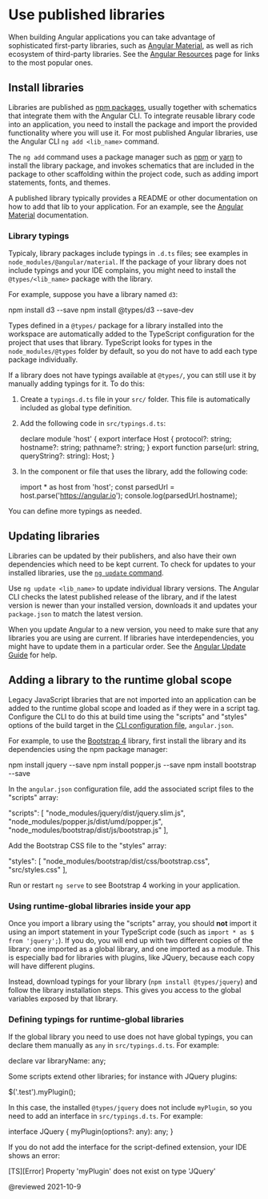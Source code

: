 # Use published libraries

When building Angular applications you can take advantage of sophisticated first-party libraries, such as [Angular Material][AngularMaterialMain], as well as rich ecosystem of third-party libraries.
See the [Angular Resources][AioResources] page for links to the most popular ones.

## Install libraries

Libraries are published as [npm packages][AioGuideNpmPackages], usually together with schematics that integrate them with the Angular CLI.
To integrate reusable library code into an application, you need to install the package and import the provided functionality where you will use it.
For most published Angular libraries, use the Angular CLI `ng add <lib_name>` command.

The `ng add` command uses a package manager such as [npm][NpmjsMain] or [yarn][YarnpkgMain] to install the library package, and invokes schematics that are included in the package to other scaffolding within the project code, such as adding import statements, fonts, and themes.

A published library typically provides a README or other documentation on how to add that lib to your application.
For an example, see the [Angular Material][AngularMaterialMain] documentation.

### Library typings

Typicaly, library packages include typings in `.d.ts` files; see examples in `node_modules/@angular/material`.
If the package of your library does not include typings and your IDE complains, you might need to install the `@types/<lib_name>` package with the library.

For example, suppose you have a library named `d3`:

<code-example format="shell" language="shell">

npm install d3 --save
npm install @types/d3 --save-dev

</code-example>

Types defined in a `@types/` package for a library installed into the workspace are automatically added to the TypeScript configuration for the project that uses that library.
TypeScript looks for types in the `node_modules/@types` folder by default, so you do not have to add each type package individually.

If a library does not have typings available at `@types/`, you can still use it by manually adding typings for it.
To do this:

1.  Create a `typings.d.ts` file in your `src/` folder.
    This file is automatically included as global type definition.

1.  Add the following code in `src/typings.d.ts`:

    <code-example format="typescript" language="typescript">

    declare module 'host' {
      export interface Host {
        protocol?: string;
        hostname?: string;
        pathname?: string;
      }
      export function parse(url: string, queryString?: string): Host;
    }

    </code-example>

1.  In the component or file that uses the library, add the following code:

    <code-example format="typescript" language="typescript">

    import * as host from 'host';
    const parsedUrl = host.parse('https://angular.io');
    console.log(parsedUrl.hostname);

    </code-example>

You can define more typings as needed.

## Updating libraries

Libraries can be updated by their publishers, and also have their own dependencies which need to be kept current.
To check for updates to your installed libraries, use the [`ng update` command][AioCliUpdate].

Use `ng update <lib_name>` to update individual library versions.
The Angular CLI checks the latest published release of the library, and if the latest version is newer than your installed version, downloads it and updates your `package.json` to match the latest version.

When you update Angular to a new version, you need to make sure that any libraries you are using are current.
If libraries have interdependencies, you might have to update them in a particular order.
See the [Angular Update Guide][AngularUpdateMain] for help.

## Adding a library to the runtime global scope

Legacy JavaScript libraries that are not imported into an application can be added to the runtime global scope and loaded as if they were in a script tag.
Configure the CLI to do this at build time using the "scripts" and "styles" options of the build target in the [CLI configuration file][AioGuideWorkspaceConfig], `angular.json`.

For example, to use the [Bootstrap 4][GetbootstrapDocs40GettingStartedIntroduction] library, first install the library and its dependencies using the npm package manager:

<code-example format="shell" language="shell">

npm install jquery --save
npm install popper.js --save
npm install bootstrap --save

</code-example>

In the `angular.json` configuration file, add the associated script files to the "scripts" array:

<code-example format="json" language="json">

"scripts": [
  "node_modules/jquery/dist/jquery.slim.js",
  "node_modules/popper.js/dist/umd/popper.js",
  "node_modules/bootstrap/dist/js/bootstrap.js"
],

</code-example>

Add the Bootstrap CSS file to the "styles" array:

<code-example format="css" language="css">

"styles": [
  "node_modules/bootstrap/dist/css/bootstrap.css",
  "src/styles.css"
],

</code-example>

Run or restart `ng serve` to see Bootstrap 4 working in your application.

### Using runtime-global libraries inside your app

Once you import a library using the "scripts" array, you should **not** import it using an import statement in your TypeScript code (such as `import * as $ from 'jquery';`).
If you do, you will end up with two different copies of the library: one imported as a global library, and one imported as a module.
This is especially bad for libraries with plugins, like JQuery, because each copy will have different plugins.

Instead, download typings for your library (`npm install @types/jquery`) and follow the library installation steps.
This gives you access to the global variables exposed by that library.

### Defining typings for runtime-global libraries

If the global library you need to use does not have global typings, you can declare them manually as `any` in `src/typings.d.ts`.
For example:

<code-example format="typescript" language="typescript">

declare var libraryName: any;

</code-example>

Some scripts extend other libraries; for instance with JQuery plugins:

<code-example>

$('.test').myPlugin();

</code-example>

In this case, the installed `@types/jquery` does not include `myPlugin`, so you need to add an interface in `src/typings.d.ts`.
For example:

<code-example format="typescript" language="typescript">

interface JQuery {
  myPlugin(options?: any): any;
}

</code-example>

If you do not add the interface for the script-defined extension, your IDE shows an error:

<code-example>

[TS][Error] Property 'myPlugin' does not exist on type 'JQuery'

</code-example>

<!-- links -->

[AioCliUpdate]: cli/update "ng update | CLI |Angular"

[AioGuideNpmPackages]: guide/npm-packages "Workspace npm dependencies | Angular"

[AioGuideWorkspaceConfig]: guide/workspace-config "Angular workspace configuration | Angular"

[AioResources]: resources "Explore Angular Resources | Angular"

<!-- external links -->

[AngularMaterialMain]: https://material.angular.io "Angular Material | Angular"

[AngularUpdateMain]: https://update.angular.io "Angular Update Guide | Angular"

[GetbootstrapDocs40GettingStartedIntroduction]: https://getbootstrap.com/docs/4.0/getting-started/introduction "Introduction | Bootstrap"

[NpmjsMain]: https://www.npmjs.com "npm"

[YarnpkgMain]: https://yarnpkg.com " Yarn"

<!-- end links -->

@reviewed 2021-10-9
